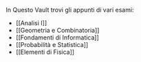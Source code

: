 In Questo Vault trovi gli appunti di vari esami:
- [[Analisi I]]
- [[Geometria e Combinatoria]]
- [[Fondamenti di Informatica]]
- [[Probabilità e Statistica]]
- [[Elementi di Fisica]]